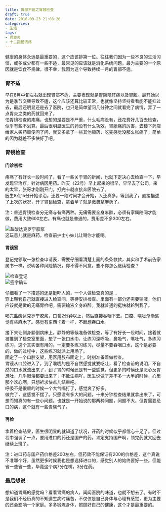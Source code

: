 ```yaml
---
title: 胃部不适之胃镜检查
draft: true
date: 2016-09-23 21:08:20
categories: 
- 生活
tags: 
- 胃窦炎
- 十二指肠溃疡
---
```

健康的身体永远是最重要的，这个应该排第一位。往往我们因为一些不良的生活习惯，或多或少都有一些不适，最常见的应该就是消化系统问题，最为主要的一个原因就是饮食不规律，很不幸，我因为这个导致持续一月的胃部不适。
<!-- more -->
### 胃不适
早在8月中旬左右就出现胃部不适，主要表现就是胃隐隐阵痛以及胃胀。最开始以为是季节交替导致不适，这个应该还算比较正常，也就像坚持坚持看看能不能扛过去，最后还明显还是去了医院，也只是简单望问几分钟之间就看完了病情，弄了一点胃炎之类的药就回来了。  
怕胃镜检查的疼痛，也想的是要是不严重，什么毛病没有，还花费好几百去检查，似乎有些不划算。最后很明显医生的药没有什么功效，胃胀痛的厉害，去楼下药店给家人买药顺便问了问，就又多拿了一些其他额药，吃完感觉没那么胀痛了，简单的因为就差不多快好了吧。  

### 胃镜检查

#### 门诊初检
疼痛了有好长一段时间了，看了一些关于胃的新闻，也就下定决心去检查一下，早发现早治疗，针对病因用药。昨天（22号）早上起来的很早，早早去了公司，来的太早，张哥才刚刚开门，打完卡就直接奔医院去了。  
医生8点15分开始诊治，还要一段时间才会开始，人还真多。等到我了，直接描述了上次的状况，开了胃镜检查，拿着单子就是缴费拿麻药了。

注：普通胃镜检查分无痛与有痛两种。无痛需要全身麻醉，必须有家属陪同才能做，费用大致600左右。有痛也就是普通的，费用差不多300左右。  

![盐酸达克罗宁胶浆](/blog/assets/imgs/20160923/P60922-090221.jpg)  
这玩意儿就是麻药，检查前护士小妹儿让喝你才能喝。  

#### 胃镜室
登记完领取一张检查申请表，需要仔细看清楚上面的条条款款，其实和手术前告家属书一样，说明各种风险情况，你不得不同意，要不你怎么继续检查？  

![检查登记](/blog/assets/imgs/20160923/P60922-084256.jpg)   
![签字确认](/blog/assets/imgs/20160923/P60922-084905.jpg)   

仔细看了一下描述的还是挺吓人的，一个人做检查真的是…  
穿上鞋套自己就直接进入检查间，等待安排检查。里面有一部分还需要输液，他们应该就是做的无痛胃检吧。需要输液全身麻醉。我就普通的挺快就轮到我了。      

喝完盐酸达克罗宁胶浆，口含2分钟以上，然后直接吞咽下去。口腔、喉咙渐渐感觉有些麻木了。感觉有东西卡着一样，不断想吞口水。  

接下来让侧身躺倒病床上，静静的等候准备做检查，等了有好长一段时间，接着就被推到了检查室里面，垫了一张口水巾，让练习深呼吸，鼻吸气，嘴吐气，多练习练习，这个其实很有用的，一定要多练习练习，尽量不要吞咽口水，这个是必要的，做的过程中，这些练习就派上用场了。  
固定了一个口腔支架，用医用胶布固定上，时刻准备着做检查。  
胃镜从口腔进入了，到了喉咙的是不自然感觉就要呕吐，看了检查前的说明，不自然的口水就流出来了，到了胃的时候还是有一些感觉，但更多的时候还是恶心反胃想吐，几乎眼泪都要出来了，不敢生病吖。医生说做了差不多一大半的时候，心里那个欢心啊，只想祈求快点儿结束吧。  
呼吸不是很顺的时候一个大气嗝打了，感觉爽了好多。  
做完了，这感觉不摆了。只愿没有多大的问题，十来分钟检查结果就拿出来了，可想而知真的有一些小问题，也就是一开始说的那两种问题，问题不大，但胃需要忌口的病，这个就有一些贵族气了。  

#### 再检
拿着检查结果，医生很明显的就知道了状况，开药的时候似乎都信心十足了。但过程中强调了一点，要用进口的药还是国产的药，肯定支持国产啊，领完药就又回去继续上班了。  

注：进口药与国产药价格差200左右，但药效不能保证有200的价格差，这个真说不准哪个好，虽然更多时候我也是想选择进口的，感觉别人的始终要好一些。但能省一些省一些，毕竟这个病7分在嘴，3分在药。  

### 最后想说
想知道胃痛的感觉吗？看看胃痛的病人，闻闻医院的味道，也就不想去了。有时不是我们不经历真的不知道生病时痛苦，不仅仅是自己身体与心理有感觉，更为主要的还会影响一个家庭。多多锻炼身体，照顾好自己的健康，这个才是最重要的。  
